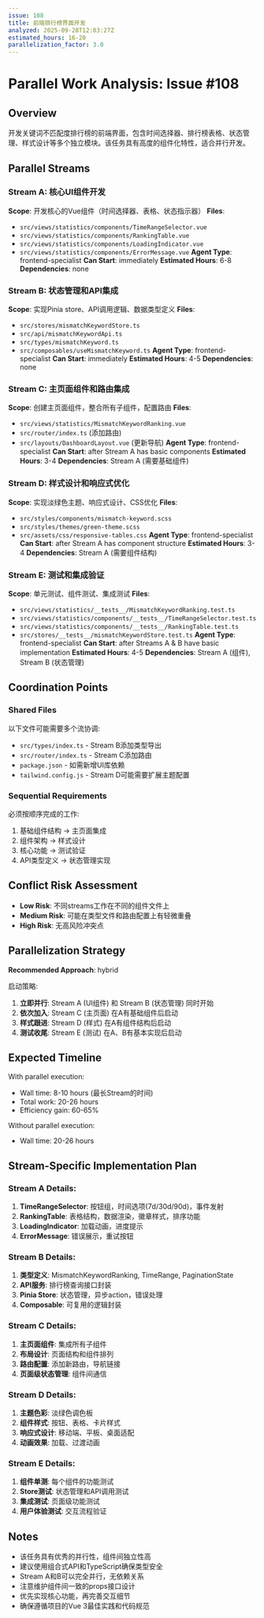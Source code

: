 ```yaml
---
issue: 108
title: 前端排行榜界面开发
analyzed: 2025-09-28T12:03:27Z
estimated_hours: 16-20
parallelization_factor: 3.0
---
```


# Parallel Work Analysis: Issue #108

## Overview
开发关键词不匹配度排行榜的前端界面，包含时间选择器、排行榜表格、状态管理、样式设计等多个独立模块。该任务具有高度的组件化特性，适合并行开发。

## Parallel Streams

### Stream A: 核心UI组件开发
**Scope**: 开发核心的Vue组件（时间选择器、表格、状态指示器）
**Files**:
- `src/views/statistics/components/TimeRangeSelector.vue`
- `src/views/statistics/components/RankingTable.vue`
- `src/views/statistics/components/LoadingIndicator.vue`
- `src/views/statistics/components/ErrorMessage.vue`
**Agent Type**: frontend-specialist
**Can Start**: immediately
**Estimated Hours**: 6-8
**Dependencies**: none

### Stream B: 状态管理和API集成
**Scope**: 实现Pinia store、API调用逻辑、数据类型定义
**Files**:
- `src/stores/mismatchKeywordStore.ts`
- `src/api/mismatchKeywordApi.ts`
- `src/types/mismatchKeyword.ts`
- `src/composables/useMismatchKeyword.ts`
**Agent Type**: frontend-specialist
**Can Start**: immediately
**Estimated Hours**: 4-5
**Dependencies**: none

### Stream C: 主页面组件和路由集成
**Scope**: 创建主页面组件，整合所有子组件，配置路由
**Files**:
- `src/views/statistics/MismatchKeywordRanking.vue`
- `src/router/index.ts` (添加路由)
- `src/layouts/DashboardLayout.vue` (更新导航)
**Agent Type**: frontend-specialist
**Can Start**: after Stream A has basic components
**Estimated Hours**: 3-4
**Dependencies**: Stream A (需要基础组件)

### Stream D: 样式设计和响应式优化
**Scope**: 实现淡绿色主题、响应式设计、CSS优化
**Files**:
- `src/styles/components/mismatch-keyword.scss`
- `src/styles/themes/green-theme.scss`
- `src/assets/css/responsive-tables.css`
**Agent Type**: frontend-specialist
**Can Start**: after Stream A has component structure
**Estimated Hours**: 3-4
**Dependencies**: Stream A (需要组件结构)

### Stream E: 测试和集成验证
**Scope**: 单元测试、组件测试、集成测试
**Files**:
- `src/views/statistics/__tests__/MismatchKeywordRanking.test.ts`
- `src/views/statistics/components/__tests__/TimeRangeSelector.test.ts`
- `src/views/statistics/components/__tests__/RankingTable.test.ts`
- `src/stores/__tests__/mismatchKeywordStore.test.ts`
**Agent Type**: frontend-specialist
**Can Start**: after Streams A & B have basic implementation
**Estimated Hours**: 4-5
**Dependencies**: Stream A (组件), Stream B (状态管理)

## Coordination Points

### Shared Files
以下文件可能需要多个流协调:
- `src/types/index.ts` - Stream B添加类型导出
- `src/router/index.ts` - Stream C添加路由
- `package.json` - 如需新增UI库依赖
- `tailwind.config.js` - Stream D可能需要扩展主题配置

### Sequential Requirements
必须按顺序完成的工作:
1. 基础组件结构 → 主页面集成
2. 组件架构 → 样式设计
3. 核心功能 → 测试验证
4. API类型定义 → 状态管理实现

## Conflict Risk Assessment
- **Low Risk**: 不同streams工作在不同的组件文件上
- **Medium Risk**: 可能在类型文件和路由配置上有轻微重叠
- **High Risk**: 无高风险冲突点

## Parallelization Strategy

**Recommended Approach**: hybrid

启动策略:
1. **立即并行**: Stream A (UI组件) 和 Stream B (状态管理) 同时开始
2. **依次加入**: Stream C (主页面) 在A有基础组件后启动
3. **样式跟进**: Stream D (样式) 在A有组件结构后启动
4. **测试收尾**: Stream E (测试) 在A、B有基本实现后启动

## Expected Timeline

With parallel execution:
- Wall time: 8-10 hours (最长Stream的时间)
- Total work: 20-26 hours
- Efficiency gain: 60-65%

Without parallel execution:
- Wall time: 20-26 hours

## Stream-Specific Implementation Plan

### Stream A Details:
1. **TimeRangeSelector**: 按钮组，时间选项(7d/30d/90d)，事件发射
2. **RankingTable**: 表格结构，数据渲染，徽章样式，排序功能
3. **LoadingIndicator**: 加载动画，进度提示
4. **ErrorMessage**: 错误展示，重试按钮

### Stream B Details:
1. **类型定义**: MismatchKeywordRanking, TimeRange, PaginationState
2. **API服务**: 排行榜查询接口封装
3. **Pinia Store**: 状态管理，异步action，错误处理
4. **Composable**: 可复用的逻辑封装

### Stream C Details:
1. **主页面组件**: 集成所有子组件
2. **布局设计**: 页面结构和组件排列
3. **路由配置**: 添加新路由，导航链接
4. **页面级状态管理**: 组件间通信

### Stream D Details:
1. **主题色彩**: 淡绿色调色板
2. **组件样式**: 按钮、表格、卡片样式
3. **响应式设计**: 移动端、平板、桌面适配
4. **动画效果**: 加载、过渡动画

### Stream E Details:
1. **组件单测**: 每个组件的功能测试
2. **Store测试**: 状态管理和API调用测试
3. **集成测试**: 页面级功能测试
4. **用户体验测试**: 交互流程验证

## Notes
- 该任务具有优秀的并行性，组件间独立性高
- 建议使用组合式API和TypeScript确保类型安全
- Stream A和B可以完全并行，无依赖关系
- 注意维护组件间一致的props接口设计
- 优先实现核心功能，再完善交互细节
- 确保遵循项目的Vue 3最佳实践和代码规范